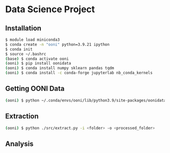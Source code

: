 # Data Science Project

## Installation

```bash
$ module load miniconda3
$ conda create -n "ooni" python=3.9.21 ipython
$ conda init
$ source ~/.bashrc
(base) $ conda activate ooni
(ooni) $ pip install oonidata
(ooni) $ conda install numpy sklearn pandas tqdm
(ooni) $ conda install -c conda-forge jupyterlab nb_conda_kernels
```

## Getting OONI Data

```bash
(ooni) $ python ~/.conda/envs/ooni/lib/python3.9/site-packages/oonidata/cli/command.py sync --probe-cc <cc> --start-day <start> --end-day <end> --output-dir <dir>
```

## Extraction

```bash
(ooni) $ python ./src/extract.py -i <folder> -o <processed_folder>
```

## Analysis
